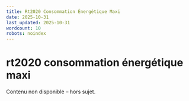 ```yaml
---
title: Rt2020 Consommation Énergétique Maxi
date: 2025-10-31
last_updated: 2025-10-31
wordcount: 10
robots: noindex
---
```


# rt2020 consommation énergétique maxi

Contenu non disponible – hors sujet.